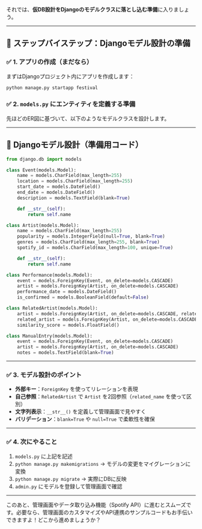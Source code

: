 それでは、**仮DB設計をDjangoのモデルクラスに落とし込む準備**に入りましょう。

---

## 🧭 ステップバイステップ：Djangoモデル設計の準備

### ✅ 1. アプリの作成（まだなら）
まずはDjangoプロジェクト内にアプリを作成します：

```bash
python manage.py startapp festival
```

### ✅ 2. `models.py` にエンティティを定義する準備
先ほどのER図に基づいて、以下のようなモデルクラスを設計します。

---

## 🧱 Djangoモデル設計（準備用コード）

```python
from django.db import models

class Event(models.Model):
    name = models.CharField(max_length=255)
    location = models.CharField(max_length=255)
    start_date = models.DateField()
    end_date = models.DateField()
    description = models.TextField(blank=True)

    def __str__(self):
        return self.name

class Artist(models.Model):
    name = models.CharField(max_length=255)
    popularity = models.IntegerField(null=True, blank=True)
    genres = models.CharField(max_length=255, blank=True)
    spotify_id = models.CharField(max_length=100, unique=True)

    def __str__(self):
        return self.name

class Performance(models.Model):
    event = models.ForeignKey(Event, on_delete=models.CASCADE)
    artist = models.ForeignKey(Artist, on_delete=models.CASCADE)
    performance_date = models.DateField()
    is_confirmed = models.BooleanField(default=False)

class RelatedArtist(models.Model):
    artist = models.ForeignKey(Artist, on_delete=models.CASCADE, related_name='base_artist')
    related_artist = models.ForeignKey(Artist, on_delete=models.CASCADE, related_name='similar_to')
    similarity_score = models.FloatField()

class ManualEntry(models.Model):
    event = models.ForeignKey(Event, on_delete=models.CASCADE)
    artist = models.ForeignKey(Artist, on_delete=models.CASCADE)
    notes = models.TextField(blank=True)
```

---

### ✅ 3. モデル設計のポイント

- **外部キー**：`ForeignKey` を使ってリレーションを表現
- **自己参照**：`RelatedArtist` で `Artist` を2回参照（`related_name` を使って区別）
- **文字列表示**：`__str__()` を定義して管理画面で見やすく
- **バリデーション**：`blank=True` や `null=True` で柔軟性を確保

---

### ✅ 4. 次にやること

1. `models.py` に上記を記述
2. `python manage.py makemigrations` → モデルの変更をマイグレーションに変換
3. `python manage.py migrate` → 実際にDBに反映
4. `admin.py` にモデルを登録して管理画面で確認

---

このあと、管理画面やデータ取り込み機能（Spotify API）に進むとスムーズです。必要なら、管理画面のカスタマイズやAPI連携のサンプルコードもお手伝いできますよ！どこから進めましょうか？
